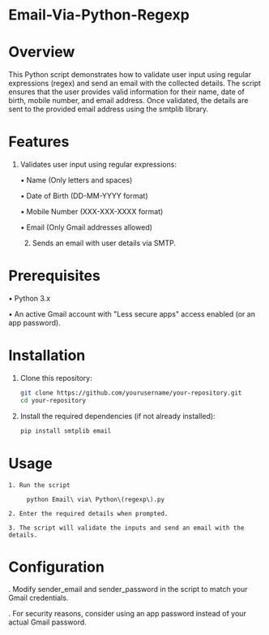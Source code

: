 # Email-Via-Python-Regexp

# Overview
This Python script demonstrates how to validate user input using regular expressions (regex) and send an email with the collected details. The script ensures that the user provides valid information for their name, date of birth, mobile number, and email address. Once validated, the details are sent to the provided email address using the smtplib library.

# Features

1. Validates user input using regular expressions:

   • Name (Only letters and spaces)

   • Date of Birth (DD-MM-YYYY format)

   • Mobile Number (XXX-XXX-XXXX format)

   • Email (Only Gmail addresses allowed)

   2. Sends an email with user details via SMTP.

 # Prerequisites

  •  Python 3.x

  •  An active Gmail account with "Less secure apps" access enabled (or an app password).

      
 # Installation
 
   1. Clone this repository:
      
         ```bash
         git clone https://github.com/yourusername/your-repository.git
         cd your-repository


   2. Install the required dependencies (if not already installed):
      
         ```bash
        pip install smtplib email

  # Usage

    1. Run the script

         python Email\ via\ Python\(regexp\).py

    2. Enter the required details when prompted.
    
    3. The script will validate the inputs and send an email with the details.     


 # Configuration

   . Modify sender_email and sender_password in the script to match your Gmail credentials.

   . For security reasons, consider using an app password instead of your actual Gmail password.

   

